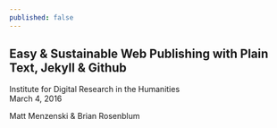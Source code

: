 ```yaml
---
published: false
---
```


## Easy & Sustainable Web Publishing with Plain Text, Jekyll & Github  

Institute for Digital Research in the Humanities  
March 4, 2016  

Matt Menzenski & Brian Rosenblum